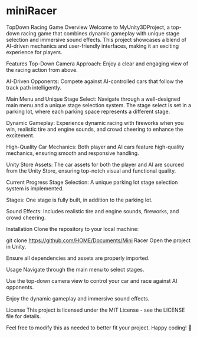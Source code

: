 # miniRacer
TopDown Racing Game
Overview
Welcome to MyUnity3DProject, a top-down racing game that combines dynamic gameplay with unique stage selection and immersive sound effects. This project showcases a blend of AI-driven mechanics and user-friendly interfaces, making it an exciting experience for players.

Features
Top-Down Camera Approach: Enjoy a clear and engaging view of the racing action from above.

AI-Driven Opponents: Compete against AI-controlled cars that follow the track path intelligently.

Main Menu and Unique Stage Select: Navigate through a well-designed main menu and a unique stage selection system. The stage select is set in a parking lot, where each parking space represents a different stage.

Dynamic Gameplay: Experience dynamic racing with fireworks when you win, realistic tire and engine sounds, and crowd cheering to enhance the excitement.

High-Quality Car Mechanics: Both player and AI cars feature high-quality mechanics, ensuring smooth and responsive handling.

Unity Store Assets: The car assets for both the player and AI are sourced from the Unity Store, ensuring top-notch visual and functional quality.

Current Progress
Stage Selection: A unique parking lot stage selection system is implemented.

Stages: One stage is fully built, in addition to the parking lot.

Sound Effects: Includes realistic tire and engine sounds, fireworks, and crowd cheering.

Installation
Clone the repository to your local machine:

git clone https://github.com/HOME/Documents/Mini Racer
Open the project in Unity.

Ensure all dependencies and assets are properly imported.

Usage
Navigate through the main menu to select stages.

Use the top-down camera view to control your car and race against AI opponents.

Enjoy the dynamic gameplay and immersive sound effects.

License
This project is licensed under the MIT License - see the LICENSE file for details.

Feel free to modify this as needed to better fit your project. Happy coding! 🚀
